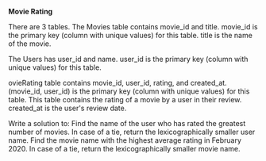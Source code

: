 **Movie Rating**

There are 3 tables.
The Movies table contains movie_id and title.
movie_id is the primary key (column with unique values) for this table. title is the name of the movie.

The Users has user_id and name.
user_id is the primary key (column with unique values) for this table.

ovieRating table contains movie_id, user_id, rating, and created_at.
(movie_id, user_id) is the primary key (column with unique values) for this table.
This table contains the rating of a movie by a user in their review.
created_at is the user's review date. 

Write a solution to:
Find the name of the user who has rated the greatest number of movies. In case of a tie, return the lexicographically smaller user name.
Find the movie name with the highest average rating in February 2020. In case of a tie, return the lexicographically smaller movie name.
